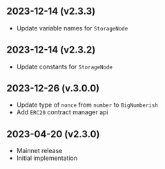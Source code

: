 2023-12-14 (v2.3.3)
-------------------
- Update variable names for `StorageNode`

2023-12-14 (v2.3.2)
-------------------
- Update constants for `StorageNode`

2023-12-26 (v.3.0.0)
-------------------
- Update type of `nonce` from `number` to `BigNumberish`
- Add `ERC20` contract manager api


2023-04-20 (v2.3.0)
-------------------
- Mainnet release
- Initial implementation